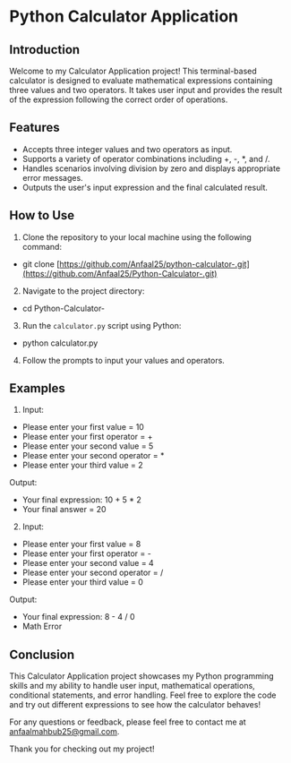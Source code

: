 # Python Calculator Application

## Introduction
Welcome to my Calculator Application project! This terminal-based calculator is designed to evaluate mathematical expressions containing three values and two operators. 
It takes user input and provides the result of the expression following the correct order of operations.

## Features
- Accepts three integer values and two operators as input.
- Supports a variety of operator combinations including +, -, *, and /.
- Handles scenarios involving division by zero and displays appropriate error messages.
- Outputs the user's input expression and the final calculated result.

## How to Use
1. Clone the repository to your local machine using the following command:
- git clone [https://github.com/Anfaal25/python-calculator-.git](https://github.com/Anfaal25/Python-Calculator-.git)

2. Navigate to the project directory:
- cd Python-Calculator-


3. Run the `calculator.py` script using Python:
- python calculator.py


4. Follow the prompts to input your values and operators.

## Examples
1. Input:
- Please enter your first value = 10
- Please enter your first operator = +
- Please enter your second value = 5
- Please enter your second operator = *
- Please enter your third value = 2


Output:
- Your final expression: 10 + 5 * 2
- Your final answer = 20



2. Input:
- Please enter your first value = 8
- Please enter your first operator = -
- Please enter your second value = 4
- Please enter your second operator = /
- Please enter your third value = 0



Output:
- Your final expression: 8 - 4 / 0
- Math Error



## Conclusion
This Calculator Application project showcases my Python programming skills and my ability to handle user input, mathematical operations, conditional statements, and error handling. Feel free to explore the code and try out different expressions to see how the calculator behaves!

For any questions or feedback, please feel free to contact me at [anfaalmahbub25@gmail.com](mailto:anfaalmahbub25@gmail.com).

Thank you for checking out my project!
